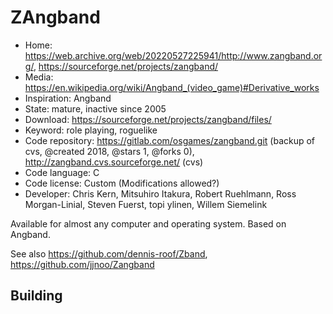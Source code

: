 # ZAngband

- Home: https://web.archive.org/web/20220527225941/http://www.zangband.org/, https://sourceforge.net/projects/zangband/
- Media: https://en.wikipedia.org/wiki/Angband_(video_game)#Derivative_works
- Inspiration: Angband
- State: mature, inactive since 2005
- Download: https://sourceforge.net/projects/zangband/files/
- Keyword: role playing, roguelike
- Code repository: https://gitlab.com/osgames/zangband.git (backup of cvs, @created 2018, @stars 1, @forks 0), http://zangband.cvs.sourceforge.net/ (cvs)
- Code language: C
- Code license: Custom (Modifications allowed?)
- Developer: Chris Kern, Mitsuhiro Itakura, Robert Ruehlmann, Ross Morgan-Linial, Steven Fuerst, topi ylinen, Willem Siemelink

Available for almost any computer and operating system.
Based on Angband.

See also https://github.com/dennis-roof/Zband, https://github.com/jjnoo/Zangband

## Building
